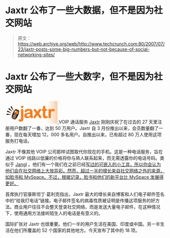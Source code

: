 # Jaxtr 公布了一些大数据，但不是因为社交网站

> 原文：<https://web.archive.org/web/http://www.techcrunch.com:80/2007/07/23/jaxtr-posts-some-big-numbers-but-not-because-of-social-networking-sites/>

# Jaxtr 公布了一些大数字，但不是因为社交网站

[![jaxtr_logo.jpg](img/599f81e80da693463d275fae6ff1d9bb.png) ](https://web.archive.org/web/20210302053200/http://jaxtr.com/) VOIP 通话服务 [Jaxtr](https://web.archive.org/web/20210302053200/http://www.crunchbase.com/company/jaxtr) 刚刚庆祝了在过去的 27 天里注册用户数翻了一番，达到 50 万用户。Jaxtr 自 3 月份推出以来，会员数量翻了一番，现在每天增加 12，000 多名用户。自推出以来，已有超过 80 万人使用这项服务打电话。

Jaxtr 不像其他 VOIP 公司那样试图取代你现在的手机。这是一种电话服务，旨在通过 VOIP 线路以低廉的价格将你与熟人联系起来，而无需透露你的电话号码。类似于 [Jangl](https://web.archive.org/web/20210302053200/http://www.crunchbase.com/company/jangl) 。他们有一个我们在之前已经[写过的可嵌入的小工具，所以你会认为他们会在社交网络上大放异彩。然而，超过一半的增长来自社交网络之外的来源，如脸书和 MySpace。不过，根据记录，脸书和他们的新平台比 MySpace 发展得更好。](https://web.archive.org/web/20210302053200/http://www.beta.techcrunch.com/2007/03/20/jaxtr-out-of-private-beta-link-your-phone-to-your-web-page/)

首席执行官康斯坦丁·葛利克指出，Jaxtr 最大的增长来自博客和人们电子邮件签名中的“给我打电话”链接。电子邮件签名的病毒性质被证明是传播这项服务的好方法。商业用户往往不会整天登录社交网络，而是发送大量电子邮件，在这种情况下，使用通用方法接听陌生人的电话是有意义的。

国际扩张对 Jaxtr 也很重要。他们一半的用户生活在美国、印度或中国。另一半生活在他们所覆盖的 52 个国家的其他地方。今天宣布了其中的 18 项。